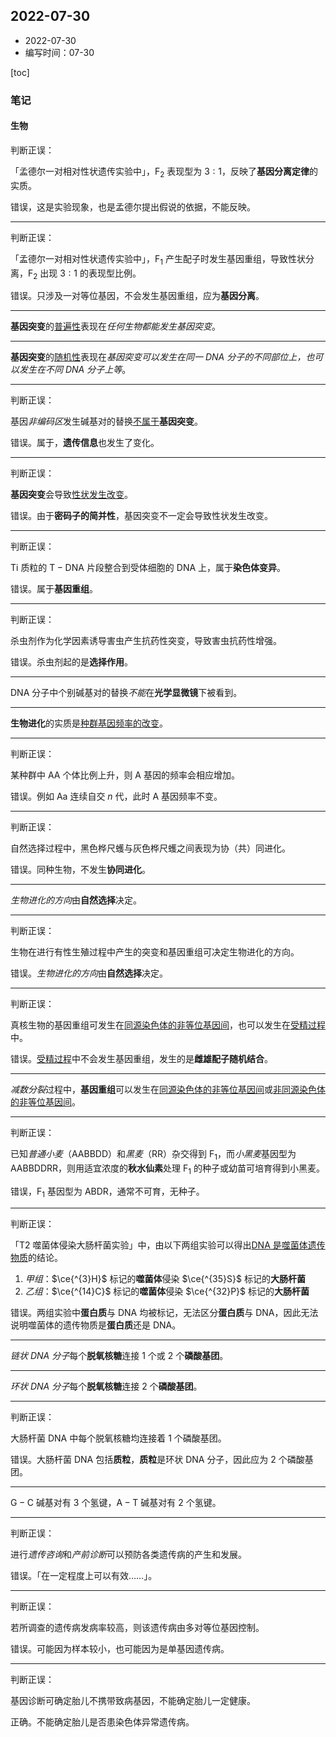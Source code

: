 ## 2022-07-30

- 2022-07-30
- 编写时间：07-30

[toc]

### 笔记

#### 生物

判断正误：

「孟德尔一对相对性状遗传实验中」，$\mathrm{F_2}$ 表现型为 $3:1$，反映了**基因分离定律**的实质。

错误，这是实验现象，也是孟德尔提出假说的依据，不能反映。

<hr class='section'>

判断正误：

「孟德尔一对相对性状遗传实验中」，$\mathrm{F_1}$ 产生配子时发生基因重组，导致性状分离，$\mathrm{F_2}$ 出现 $3:1$ 的表现型比例。

错误。只涉及一对等位基因，不会发生基因重组，应为**基因分离**。

<hr class='section'>

**基因突变**的<u>普遍性</u>表现在*任何生物都能发生基因突变*。

<hr class='section'>

**基因突变**的<u>随机性</u>表现在*基因突变可以发生在同一 $\mathrm{DNA}$ 分子的不同部位上，也可以发生在不同 $\mathrm{DNA}$ 分子上等*。

<hr class='section'>

判断正误：

基因*非编码区*发生碱基对的替换<u>不属于</u>**基因突变**。

错误。属于，**遗传信息**也发生了变化。

<hr class='section'>

判断正误：

**基因突变**会导致<u>性状发生改变</u>。

错误。由于**密码子的简并性**，基因突变不一定会导致性状发生改变。

<hr class='section'>

判断正误：

$\mathrm{Ti}$ 质粒的 $\mathrm{T-DNA}$ 片段整合到受体细胞的 $\mathrm{DNA}$ 上，属于**染色体变异**。

错误。属于**基因重组**。

<hr class='section'>

判断正误：

杀虫剂作为化学因素诱导害虫产生抗药性突变，导致害虫抗药性增强。

错误。杀虫剂起的是**选择作用**。

<hr class='section'>

$\mathrm{DNA}$ 分子中个别碱基对的替换*不能*在**光学显微镜**下被看到。

<hr class='section'>

**生物进化**的实质是<u>种群基因频率的改变</u>。

<hr class='section'>

判断正误：

某种群中 $\mathrm{A A}$ 个体比例上升，则 $\mathrm{A}$ 基因的频率会相应增加。

错误。例如 $\mathrm{Aa}$ 连续自交 $n$ 代，此时 $\mathrm{A}$ 基因频率不变。

<hr class='section'>

判断正误：

自然选择过程中，黑色桦尺蠖与灰色桦尺蠖之间表现为协（共）同进化。

错误。同种生物，不发生**协同进化**。

<hr class='section'>

*生物进化的方向*由**自然选择**决定。

<hr class='section'>

判断正误：

生物在进行有性生殖过程中产生的突变和基因重组可决定生物进化的方向。

错误。*生物进化的方向*由**自然选择**决定。

<hr class='section'>

判断正误：

真核生物的基因重组可发生在<u>同源染色体的非等位基因间</u>，也可以发生在<u>受精过程</u>中。

错误。<u>受精过程</u>中不会发生基因重组，发生的是**雌雄配子随机结合**。

<hr class='section'>

*减数分裂*过程中，**基因重组**可以发生在<u>同源染色体的非等位基因间</u>或<u>非同源染色体的非等位基因间</u>。

<hr class='section'>

判断正误：

已知*普通小麦*（$\mathrm{AABBDD}$）和*黑麦*（$\mathrm{RR}$）杂交得到 $\mathrm{F_1}$，而*小黑麦*基因型为 $\mathrm{A ABBDDRR}$，则用适宜浓度的**秋水仙素**处理 $\mathrm{F_1}$ 的种子或幼苗可培育得到小黑麦。

错误，$\mathrm{F_1}$ 基因型为 $\mathrm{ABDR}$，通常不可育，无种子。

<hr class='section'>

判断正误：

「$\mathrm{T 2}$ 噬菌体侵染大肠杆菌实验」中，由以下两组实验可以得出<u>$\mathrm{DNA}$ 是噬菌体遗传物质</u>的结论。

1. *甲组*：$\ce{^{3}H}$ 标记的**噬菌体**侵染 $\ce{^{35}S}$ 标记的**大肠杆菌**
2. *乙组*：$\ce{^{14}C}$ 标记的**噬菌体**侵染 $\ce{^{32}P}$ 标记的**大肠杆菌**

错误。两组实验中**蛋白质**与 $\mathrm{DNA}$ 均被标记，无法区分**蛋白质**与 $\mathrm{DNA}$，因此无法说明噬菌体的遗传物质是**蛋白质**还是 $\mathrm{DNA}$。

<hr class='section'>

*链状 $\mathrm{DNA}$ 分子*每个**脱氧核糖**连接 $1$ 个或 $2$ 个**磷酸基团**。

<hr class='section'>

*环状 $\mathrm{DNA}$ 分子*每个**脱氧核糖**连接 $2$ 个**磷酸基团**。

<hr class='section'>

判断正误：

大肠杆菌 $\mathrm{DNA}$ 中每个脱氧核糖均连接着 $1$ 个磷酸基团。

错误。大肠杆菌 $\mathrm{DNA}$ 包括**质粒**，**质粒**是环状 $\mathrm{DNA}$ 分子，因此应为 $2$ 个磷酸基团。

<hr class='section'>

$\mathrm{G - C}$ 碱基对有 $3$ 个氢键，$\mathrm{A - T}$ 碱基对有 $2$ 个氢键。

<hr class='section'>

判断正误：

进行*遗传咨询*和*产前诊断*可以预防各类遗传病的产生和发展。

错误。「在一定程度上可以有效……」。

<hr class='section'>

判断正误：

若所调查的遗传病发病率较高，则该遗传病由多对等位基因控制。

错误。可能因为样本较小，也可能因为是单基因遗传病。

<hr class='section'>

判断正误：

基因诊断可确定胎儿不携带致病基因，不能确定胎儿一定健康。

正确。不能确定胎儿是否患染色体异常遗传病。
